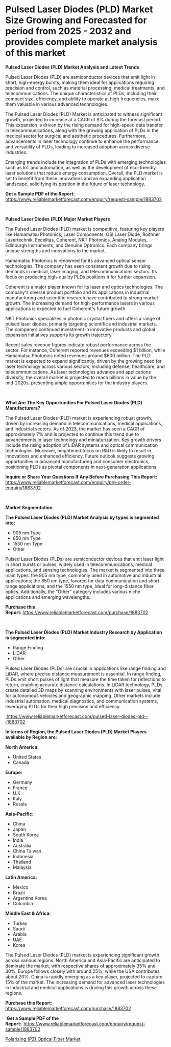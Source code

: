 <p><h1>Pulsed Laser Diodes (PLD) Market Size Growing and Forecasted for period from 2025 - 2032 and provides complete market analysis of this market</h1></p><p><strong>Pulsed Laser Diodes (PLD) Market Analysis and Latest Trends</strong></p>
<p><p>Pulsed Laser Diodes (PLD) are semiconductor devices that emit light in short, high-energy bursts, making them ideal for applications requiring precision and control, such as material processing, medical treatments, and telecommunications. The unique characteristics of PLDs, including their compact size, efficiency, and ability to operate at high frequencies, make them valuable in various advanced technologies.</p><p>The Pulsed Laser Diodes (PLD) Market is anticipated to witness significant growth, projected to increase at a CAGR of 8% during the forecast period. This expansion is driven by the rising demand for high-speed data transfer in telecommunications, along with the growing application of PLDs in the medical sector for surgical and aesthetic procedures. Furthermore, advancements in laser technology continue to enhance the performance and versatility of PLDs, leading to increased adoption across diverse industries. </p><p>Emerging trends include the integration of PLDs with emerging technologies such as IoT and automation, as well as the development of eco-friendly laser solutions that reduce energy consumption. Overall, the PLD market is set to benefit from these innovations and an expanding application landscape, solidifying its position in the future of laser technology.</p></p>
<p><strong>Get a Sample PDF of the Report:&nbsp;</strong> <a href="https://www.reliablemarketforecast.com/enquiry/request-sample/1883702?utm_campaign=2808&utm_medium=2&utm_source=Github&utm_content=ia&utm_term=07042025&utm_id=pulsed-laser-diodes-pld">https://www.reliablemarketforecast.com/enquiry/request-sample/1883702</a></p>
<p>&nbsp;</p>
<p><strong>Pulsed Laser Diodes (PLD) Major Market Players</strong></p>
<p><p>The Pulsed Laser Diodes (PLD) market is competitive, featuring key players like Hamamatsu Photonics, Laser Components, OSI Laser Diode, Roithner Lasertechnik, Excelitas, Coherent, NKT Photonics, Analog Modules, Edinburgh Instruments, and Genuine Optronics. Each company brings unique strengths and innovations to the market.</p><p>Hamamatsu Photonics is renowned for its advanced optical sensor technologies. The company has seen consistent growth due to rising demands in medical, laser imaging, and telecommunications sectors. Its focus on producing high-quality PLDs positions it for further expansion.</p><p>Coherent is a major player known for its laser and optics technologies. The company's diverse product portfolio and its applications in industrial manufacturing and scientific research have contributed to strong market growth. The increasing demand for high-performance lasers in various applications is expected to fuel Coherent's future growth.</p><p>NKT Photonics specializes in photonic crystal fibers and offers a range of pulsed laser diodes, primarily targeting scientific and industrial markets. The company’s continued investment in innovative products and global expansion initiatives supports its growth trajectory.</p><p>Recent sales revenue figures indicate robust performance across the sector. For instance, Coherent reported revenues exceeding $1 billion, while Hamamatsu Photonics noted revenues around $600 million. The PLD market is expected to expand significantly, driven by the growing need for laser technology across various sectors, including defense, healthcare, and telecommunications. As laser technologies advance and applications diversify, the overall market is projected to reach billions in value by the mid-2020s, presenting ample opportunities for the industry players.</p></p>
<p>&nbsp;</p>
<p><strong>What Are The Key Opportunities For Pulsed Laser Diodes (PLD) Manufacturers?</strong></p>
<p><p>The Pulsed Laser Diodes (PLD) market is experiencing robust growth, driven by increasing demand in telecommunications, medical applications, and industrial sectors. As of 2023, the market has seen a CAGR of approximately 7% and is projected to continue this trend due to advancements in laser technology and miniaturization. Key growth drivers include the rising adoption of LiDAR systems and optical communication technologies. Moreover, heightened focus on R&D is likely to result in innovations and enhanced efficiency. Future outlook suggests growing opportunities in advanced manufacturing and consumer electronics, positioning PLDs as pivotal components in next-generation applications.</p></p>
<p><strong>Inquire or Share Your Questions If Any Before Purchasing This Report:</strong> <a href="https://www.reliablemarketforecast.com/enquiry/pre-order-enquiry/1883702?utm_campaign=2808&utm_medium=2&utm_source=Github&utm_content=ia&utm_term=07042025&utm_id=pulsed-laser-diodes-pld">https://www.reliablemarketforecast.com/enquiry/pre-order-enquiry/1883702</a></p>
<p>&nbsp;</p>
<p><strong>Market Segmentation</strong></p>
<p><strong>The Pulsed Laser Diodes (PLD) Market Analysis by types is segmented into:</strong></p>
<p><ul><li>905 nm Type</li><li>850 nm Type</li><li>1550 nm Type</li><li>Other</li></ul></p>
<p><p>Pulsed Laser Diodes (PLDs) are semiconductor devices that emit laser light in short bursts or pulses, widely used in telecommunications, medical applications, and sensing technologies. The market is segmented into three main types: the 905 nm type, commonly used in automotive and industrial applications; the 850 nm type, favored for data communication and short-range applications; and the 1550 nm type, ideal for long-distance fiber optics. Additionally, the "Other" category includes various niche applications and emerging wavelengths.</p></p>
<p><strong>Purchase this Report:&nbsp;</strong><a href="https://www.reliablemarketforecast.com/purchase/1883702?utm_campaign=2808&utm_medium=2&utm_source=Github&utm_content=ia&utm_term=07042025&utm_id=pulsed-laser-diodes-pld">https://www.reliablemarketforecast.com/purchase/1883702</a></p>
<p>&nbsp;</p>
<p><strong>The Pulsed Laser Diodes (PLD) Market Industry Research by Application is segmented into:</strong></p>
<p><ul><li>Range Finding</li><li>LiDAR</li><li>Other</li></ul></p>
<p><p>Pulsed Laser Diodes (PLDs) are crucial in applications like range finding and LiDAR, where precise distance measurement is essential. In range finding, PLDs emit short pulses of light that measure the time taken for reflections to return, enabling accurate distance calculations. In LiDAR technology, PLDs create detailed 3D maps by scanning environments with laser pulses, vital for autonomous vehicles and geographic mapping. Other markets include industrial automation, medical diagnostics, and communication systems, leveraging PLDs for their high precision and efficiency.</p></p>
<p><a href="https://www.reliablemarketforecast.com/pulsed-laser-diodes-pld--r1883702?utm_campaign=2808&utm_medium=2&utm_source=Github&utm_content=ia&utm_term=07042025&utm_id=pulsed-laser-diodes-pld">&nbsp;https://www.reliablemarketforecast.com/pulsed-laser-diodes-pld--r1883702</a></p>
<p><strong>In terms of Region, the Pulsed Laser Diodes (PLD) Market Players available by Region are:</strong></p>
<p>
    <p> <strong> North America: </strong>
        <ul>
            <li>United States</li>
            <li>Canada</li>
        </ul>
        </p> 
    <p> <strong> Europe: </strong>
        <ul>
            <li>Germany</li>
            <li>France</li>
            <li>U.K.</li>
            <li>Italy</li>
            <li>Russia</li>
        </ul>
        </p> 
    <p> <strong> Asia-Pacific: </strong>
        <ul>
            <li>China</li>
            <li>Japan</li>
            <li>South Korea</li>
            <li>India</li>
            <li>Australia</li>
            <li>China Taiwan</li>
            <li>Indonesia</li>
            <li>Thailand</li>
            <li>Malaysia</li>
        </ul>
        </p> 
    <p> <strong> Latin America: </strong>
        <ul>
            <li>Mexico</li>
            <li>Brazil</li>
            <li>Argentina Korea</li>
            <li>Colombia</li>
        </ul>
        </p> 
    <p> <strong> Middle East & Africa: </strong>
        <ul>
            <li>Turkey</li>
            <li>Saudi</li>
            <li>Arabia</li>
            <li>UAE</li>
            <li>Korea</li>
        </ul>
    </p>
    </p>
<p><p>The Pulsed Laser Diodes (PLD) market is experiencing significant growth across various regions. North America and Asia-Pacific are anticipated to dominate the market, with respective shares of approximately 35% and 30%. Europe follows closely with around 25%, while the USA contributes about 20%. China is rapidly emerging as a key player, projected to capture 15% of the market. The increasing demand for advanced laser technologies in industrial and medical applications is driving this growth across these regions.</p></p>
<p><strong>Purchase this Report: </strong><a href="https://www.reliablemarketforecast.com/purchase/1883702?utm_campaign=2808&utm_medium=2&utm_source=Github&utm_content=ia&utm_term=07042025&utm_id=pulsed-laser-diodes-pld">https://www.reliablemarketforecast.com/purchase/1883702</a></p>
<p>&nbsp;<strong>Get a Sample PDF of the Report:&nbsp;&nbsp;</strong><a href="https://www.reliablemarketforecast.com/enquiry/request-sample/1883702?utm_campaign=2808&utm_medium=2&utm_source=Github&utm_content=ia&utm_term=07042025&utm_id=pulsed-laser-diodes-pld">https://www.reliablemarketforecast.com/enquiry/request-sample/1883702</a></p>
<p><strong></strong></p>
<p><p><a href="https://github.com/jenithschijf/Market-Research-Report-List-1/blob/main/polarizing-pz-optical-fiber-market.md?utm_campaign=2808&utm_medium=2&utm_source=Github&utm_content=ia&utm_term=07042025&utm_id=pulsed-laser-diodes-pld">Polarizing (PZ) Optical Fiber Market</a></p></p>